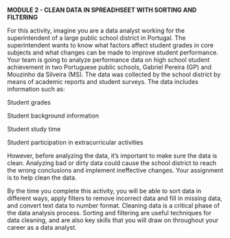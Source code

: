 **MODULE 2 - CLEAN DATA IN SPREADHSEET WITH SORTING AND FILTERING**

For this activity, imagine you are a data analyst working for the superintendent of a large public school district in Portugal. The superintendent wants to know what factors affect student grades in core subjects and what changes can be made to improve student performance. Your team is going to analyze performance data on high school student achievement in two Portuguese public schools, Gabriel Pereira (GP) and Mouzinho da Silveira (MS). The data was collected by the school district by means of academic reports and student surveys. The data includes information such as:

Student grades

Student background information 

Student study time

Student participation in extracurricular activities

However, before analyzing the data, it’s important to make sure the data is clean. Analyzing bad or dirty data could cause the school district to reach the wrong conclusions and implement ineffective changes. Your assignment is to help clean the data. 

By the time you complete this activity, you will be able to sort data in different ways, apply filters to remove incorrect data and fill in missing data, and convert text data to number format. Cleaning data is a critical phase of the data analysis process. Sorting and filtering are useful techniques for data cleaning, and are also key skills that you will draw on throughout your career as a data analyst.
